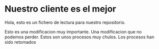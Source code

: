 # Nuestro cliente es el mejor

Hola, esto es un fichero de lectura para nuestro repositorio.  

Esto es una modificacion muy importante. Una modificacion que no podemos perder. 
Estos son unos procesos muy chulos. Los procesos han sido retomados 
